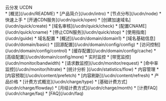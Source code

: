 <div class="sidebar_title icon__ucdn"> 云分发 UCDN</div>
* [概览](/ucdn/README) 
* [产品简介](/ucdn/intro)
* [节点分布](/ucdn/node)  
* 快速上手    
     * [开通CDN服务](/ucdn/quick/open)
     * [创建加速域名](/ucdn/quick/create)
     * [域名审核](/ucdn/quick/check)
     * [配置CNAME](/ucdn/quick/cname)
     * [停止CDN服务](/ucdn/quick/stop)  
* [使用指南](/ucdn/guide)    
* 域名配置
    * [概述](/ucdn/domain/domain1)
    * [域名基础信息](/ucdn/domain/basic)
    * [回源配置](/ucdn/domain/config/config)      
    * [访问控制](/ucdn/domain/config/control)  
    * [缓存配置](/ucdn/domain/config/cache)   
    * [高级配置](/ucdn/domain/config/more)   
* 实时监控
    * [带宽监控](/ucdn/monitor/bandwidth)
    * [请求数监控](/ucdn/monitor/request)
    * [命中率监控](/ucdn/monitor/hitrate)
* [统计分析 ](/ucdn/statistics/flow) 
* 内容管理 
    * [内容预取](/ucdn/content/prefetch)   
    * [内容刷新](/ucdn/content/refresh)             
* 产品价格    
    * [计费方式概览](/ucdn/charge/type)
    * [基础计费方式](/ucdn/charge/flowday)
    * [月结计费方式](/ucdn/charge/month)
    * [计费FAQ](/ucdn/charge/faq)	    
* [FAQ](/ucdn/faq)
  